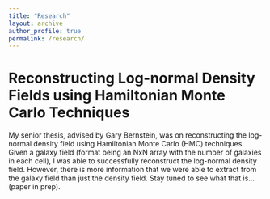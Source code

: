 ```yaml
---
title: "Research"
layout: archive
author_profile: true
permalink: /research/
---
```


Reconstructing Log-normal Density Fields using Hamiltonian Monte Carlo Techniques
====

My senior thesis, advised by Gary Bernstein, was on reconstructing the log-normal density field using Hamiltonian Monte Carlo (HMC) techniques. Given a galaxy field (format being an NxN array with the number of galaxies in each cell), I was able to successfully reconstruct the log-normal density field. However, there is more information that we were able to extract from the galaxy field than just the density field. Stay tuned to see what that is... (paper in prep). 